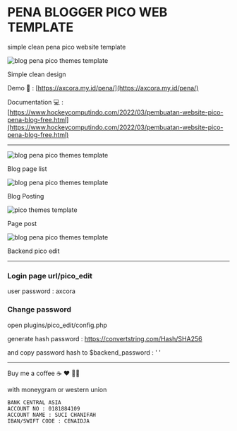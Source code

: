 # PENA BLOGGER PICO WEB TEMPLATE

simple clean pena pico website template

![blog pena pico themes template](https://blogger.googleusercontent.com/img/a/AVvXsEjawbPBRGsAh3Okw_5EeKvVbPlB5G3t0AQunA_dNyIos0YnL_4Z_a2u2IqImgqO4HYODGBeruFxZOU8w_IVD_TlAXJ0z2np4-IBFwatqLiJ4wuJHX8uh2y8hOkLuqoiE6KwTDRsnacgvC3Bat8_gZW3i-5MdeMmK_8Onr0BdXorx0KvUECKaD1ge9ExVw=s1349)

Simple clean design


Demo 🚀 : [https://axcora.my.id/pena/](https://axcora.my.id/pena/)

Documentation 💻 : 
[https://www.hockeycomputindo.com/2022/03/pembuatan-website-pico-pena-blog-free.html](https://www.hockeycomputindo.com/2022/03/pembuatan-website-pico-pena-blog-free.html)

---------------------------

![blog pena pico themes template](https://blogger.googleusercontent.com/img/a/AVvXsEgiRQNMaTsNrCYl-7gh7J3amjaqVjkBEJSp0KyQOCk8c9hJhXEP2ZsoX_4eBayRnDZ5JubTeuiehz9N6SDfUDcR7QJBU8FYxgfzWJ4XkPrzk2eKIF7WZgGWN_oLxHoFjlyzSr9nG_H7DR1hIZA7JCVD_sQ7kzu6jJyG-FueRpwpqZFMKJUOgr6QN368RQ=s1349)

Blog page list

![blog pena pico themes template](https://blogger.googleusercontent.com/img/a/AVvXsEiSfvIxvhh_o7sS3vtfB3aEljqyZt6Ekv8fnpwcUpCsqg6807JgIbI1Cgnic3ehWMGbgVB3_foZ4DeDLUQXrqk7Nrw341oSegJSmH7Q8t2SgwhxXMTd-X-aC_j7enYVqGDnBxQhJn519CeHj0_Ny_N8CFTe4h0jgXOq4NaXEtXAyS5IGqeFNG5TIGty7w=s1366)

Blog Posting

![pico themes template](https://blogger.googleusercontent.com/img/a/AVvXsEihS8W2OZaY8iUy8yq9Q1uCfRRmB0A66XJl9zLXPQB3R79l58f526njjrvUYRbR-WhOycYSMq__sXXMbd9qkheOvWjA-DVpNxWuYzkFFLIZmSqftKnkbGJXs-GdBpolp0XLLlf2FydUDgt8CRMxQ1KtdJQ3KzgafKeAabYRYryf7vJ6Rap9e4ExvvZSNw=s1349)

Page post

![blog pena pico themes template](https://blogger.googleusercontent.com/img/a/AVvXsEjA7N0ybGeyw17tplb03wSZZTaO7oR9b2ieL8-ugH7p2x_qaMam0WPsnw2g1JFb5x2zJJ3Fzk0Cjs0WPs0KPkr_TfyMYcTZDosNvJzHe_UjvdIsSc776OC4tktbXn61tfbNkQbbFXOw6yR9GYThmF27ELFJPOYPSgqAojd6SYMhqVAy5UTjWePEtFMorQ=s1366)


Backend pico edit

-------------------


### Login page url/pico_edit

user password : axcora

### Change password

open plugins/pico_edit/config.php 

generate hash password : https://convertstring.com/Hash/SHA256 

and copy password hash to $backend_password : ' '

---------------------------------
Buy me a coffee ☕️ ❤️ ✌🏻

with moneygram or western union

    BANK CENTRAL ASIA
    ACCOUNT NO : 0181884109
    ACCOUNT NAME : SUCI CHANIFAH
    IBAN/SWIFT CODE : CENAIDJA


